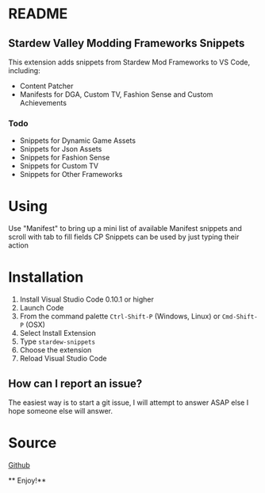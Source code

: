 # README

## Stardew Valley Modding Frameworks Snippets

This extension adds snippets from Stardew Mod Frameworks to VS Code, including:

-   Content Patcher
-   Manifests for DGA, Custom TV, Fashion Sense and Custom Achievements

### Todo

-   Snippets for Dynamic Game Assets
-   Snippets for Json Assets
-   Snippets for Fashion Sense
-   Snippets for Custom TV
-   Snippets for Other Frameworks

# Using

Use "Manifest" to bring up a mini list of available Manifest snippets and scroll with tab to fill fields
CP Snippets can be used by just typing their action

# Installation

1. Install Visual Studio Code 0.10.1 or higher
2. Launch Code
3. From the command palette `Ctrl-Shift-P` (Windows, Linux) or `Cmd-Shift-P` (OSX)
4. Select Install Extension
5. Type `stardew-snippets`
6. Choose the extension
7. Reload Visual Studio Code

## How can I report an issue?

The easiest way is to start a git issue, I will attempt to answer ASAP else I hope someone else will answer.

# Source

[Github](https://github.com/abusaidm/html-snippets)

** Enjoy!**
